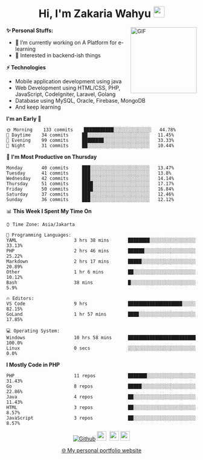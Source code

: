 <h1 align="center">Hi, I'm Zakaria Wahyu <img src="https://github.com/TheDudeThatCode/TheDudeThatCode/blob/master/Assets/Hi.gif" width="29px"></h1>

<img align="right" alt="GIF" height="175px" src="https://www.nayakapratama.co.id/wp-content/uploads/2019/07/Website-Maintenance.gif" />

**✨ Personal Stuffs:**
- 🔭 I’m currently working on A Platform for e-learning 
- 🌱 Interested in backend-ish things

**⚡ Technologies**
- Mobile application development using java
- Web Development using HTML/CSS, PHP, JavaScript, CodeIgniter, Laravel, Golang
- Database using MySQL, Oracle, Firebase, MongoDB
- And keep learning

<!--START_SECTION:waka-->
**I'm an Early 🐤** 

```text
🌞 Morning    133 commits    ███████████░░░░░░░░░░░░░░   44.78% 
🌆 Daytime    34 commits     ██░░░░░░░░░░░░░░░░░░░░░░░   11.45% 
🌃 Evening    99 commits     ████████░░░░░░░░░░░░░░░░░   33.33% 
🌙 Night      31 commits     ██░░░░░░░░░░░░░░░░░░░░░░░   10.44%

```
📅 **I'm Most Productive on Thursday** 

```text
Monday       40 commits     ███░░░░░░░░░░░░░░░░░░░░░░   13.47% 
Tuesday      41 commits     ███░░░░░░░░░░░░░░░░░░░░░░   13.8% 
Wednesday    42 commits     ███░░░░░░░░░░░░░░░░░░░░░░   14.14% 
Thursday     51 commits     ████░░░░░░░░░░░░░░░░░░░░░   17.17% 
Friday       50 commits     ████░░░░░░░░░░░░░░░░░░░░░   16.84% 
Saturday     37 commits     ███░░░░░░░░░░░░░░░░░░░░░░   12.46% 
Sunday       36 commits     ███░░░░░░░░░░░░░░░░░░░░░░   12.12%

```


📊 **This Week I Spent My Time On** 

```text
⌚︎ Time Zone: Asia/Jakarta

💬 Programming Languages: 
YAML                     3 hrs 38 mins       ████████░░░░░░░░░░░░░░░░░   33.13% 
PHP                      2 hrs 46 mins       ██████░░░░░░░░░░░░░░░░░░░   25.22% 
Markdown                 2 hrs 17 mins       █████░░░░░░░░░░░░░░░░░░░░   20.89% 
Other                    1 hr 6 mins         ██░░░░░░░░░░░░░░░░░░░░░░░   10.12% 
Bash                     38 mins             █░░░░░░░░░░░░░░░░░░░░░░░░   5.9%

🔥 Editors: 
VS Code                  9 hrs               ████████████████████░░░░░   82.15% 
GoLand                   1 hr 57 mins        ████░░░░░░░░░░░░░░░░░░░░░   17.85%

💻 Operating System: 
Windows                  10 hrs 58 mins      █████████████████████████   100.0% 
Linux                    0 secs              ░░░░░░░░░░░░░░░░░░░░░░░░░   0.0%

```

**I Mostly Code in PHP** 

```text
PHP                      11 repos            ███████░░░░░░░░░░░░░░░░░░   31.43% 
Go                       8 repos             █████░░░░░░░░░░░░░░░░░░░░   22.86% 
Java                     4 repos             ██░░░░░░░░░░░░░░░░░░░░░░░   11.43% 
HTML                     3 repos             ██░░░░░░░░░░░░░░░░░░░░░░░   8.57% 
JavaScript               3 repos             ██░░░░░░░░░░░░░░░░░░░░░░░   8.57%

```



<!--END_SECTION:waka-->

<p align="center">
<a href="https://github.com/zakariawahyu" target="_blank"><img alt="Github" src="https://img.shields.io/badge/GitHub-%2312100E.svg?&style=for-the-badge&logo=Github&logoColor=white" /></a>
<a href="https://www.twitter.com/_zakariawahyu"><img src="https://img.shields.io/badge/twitter-%231DA1F2.svg?&style=for-the-badge&logo=twitter&logoColor=white" height=25></a> 
<a href="https://www.linkedin.com/in/zakariawahyu"><img src="https://img.shields.io/badge/linkedin-%230077B5.svg?&style=for-the-badge&logo=linkedin&logoColor=white" height=25></a> 
<a href="https://www.instagram.com/_zakariawahyu"><img src="https://img.shields.io/badge/instagram-%23E4405F.svg?&style=for-the-badge&logo=instagram&logoColor=white" height=25></a></p>
<p align="center"><a href="https://www.zakariawahyu.com">🌐 My personal portfolio website</a></p>
